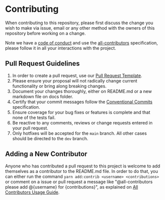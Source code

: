 # **Contributing**

When contributing to this repository, please first discuss the change you wish to make via issue, email or any other method with the owners of this repository before working on a change. 

Note we have a [code of conduct](https://github.com/vinirossa/node-boilerplate/blob/main/CODE_OF_CONDUCT.md) and use the [all-contributors](https://allcontributors.org) specification, please follow it in all your interactions with the project.


## Pull Request Guidelines

1. In order to create a pull request, use our [Pull Request Template](https://github.com/vinirossa/node-boilerplate/blob/main/.github/PULL_REQUEST_TEMPLATE.md).
2. Please ensure your proposal will not radically change current functionality or bring along breaking changes.
3. Document your changes thoroughly, either on README.md or a new markdown file on docs folder.
4. Certify that your commit messages follow the [Conventional Commits](https://www.conventionalcommits.org/en/v1.0.0/) specification.
5. Ensure coverage for your bug fixes or features is complete and that none of the tests fail.
6. Be reactive to any comments, reviews or change requests entered in your pull request.
7. Only hotfixes will be accepted for the `main` branch. All other cases should be directed to the `dev` branch.

## Adding a New Contributor

Anyone who has contributed a pull request to this project is welcome to add themselves as a contributor to the README.md file. In order to do that, you can either run the command `yarn add:contrib <username> <contributions>` or comment on a issue or pull request a message like "@all-contributors please add @{username} for {contributions}", as explained on [All Contributors Usage Guide](https://allcontributors.org/docs/en/bot/usage).

